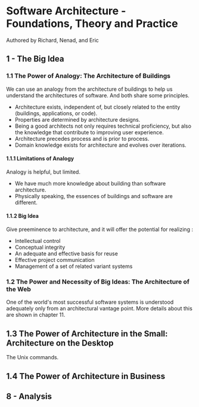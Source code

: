 # Software Architecture - Foundations, Theory and Practice

Authored by Richard, Nenad, and Eric

## 1 - The Big Idea

### 1.1 The Power of Analogy: The Architecture of Buildings

We can use an analogy from the architecture of buildings to help us understand the architectures of software. And both share some principles.

- Architecture exists, independent of, but closely related to the entity (buildings, applications, or code).
- Properties are determined by architecture designs.
- Being a good architects not only requires technical proficiency, but also the knowledge that contribute to improving user experience.
- Architecture precedes process and is prior to process.
- Domain knowledge exists for architecture and evolves over iterations.

#### 1.1.1 Limitations of Analogy

Analogy is helpful, but limited.

- We have much more knowledge about building than software architecture.
- Physically speaking, the essences of buildings and software are different.

#### 1.1.2 Big Idea

Give preeminence to architecture, and it will offer the potential for realizing :

- Intellectual control
- Conceptual integrity
- An adequate and effective basis for reuse
- Effective project communication
- Management of a set of related variant systems

### 1.2 The Power and Necessity of Big Ideas: The Architecture of the Web

One of the world's most successful software systems is understood adequately only from an architectural vantage point.
More details about this are shown in chapter 11.

## 1.3 The Power of Architecture in the Small: Architecture on the Desktop

The Unix commands.

## 1.4 The Power of Architecture in Business


## 8 - Analysis

